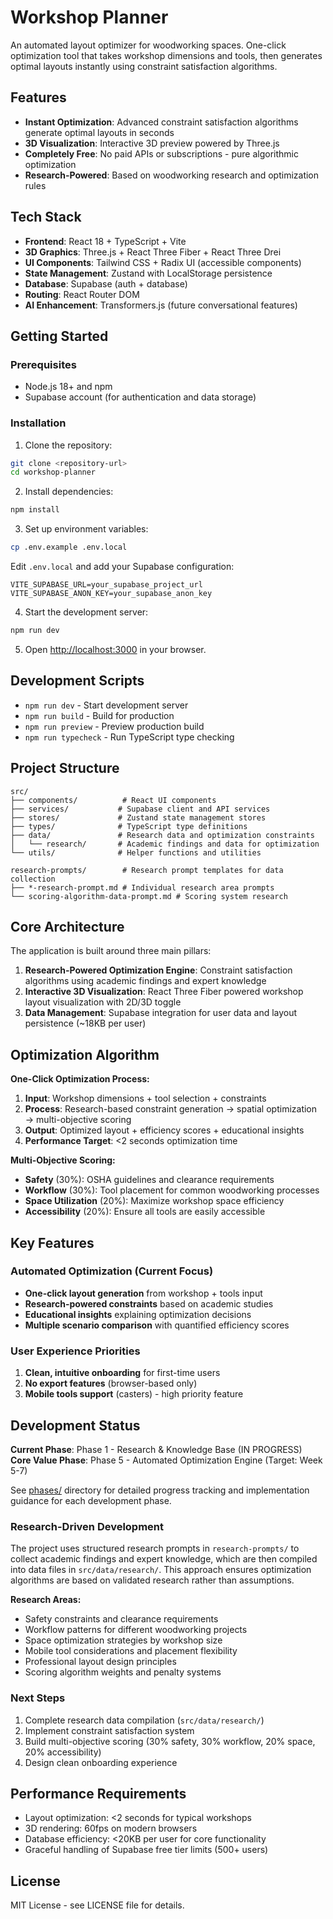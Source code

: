 # Workshop Planner

An automated layout optimizer for woodworking spaces. One-click optimization tool that takes workshop dimensions and tools, then generates optimal layouts instantly using constraint satisfaction algorithms.

## Features

- **Instant Optimization**: Advanced constraint satisfaction algorithms generate optimal layouts in seconds
- **3D Visualization**: Interactive 3D preview powered by Three.js
- **Completely Free**: No paid APIs or subscriptions - pure algorithmic optimization
- **Research-Powered**: Based on woodworking research and optimization rules

## Tech Stack

- **Frontend**: React 18 + TypeScript + Vite
- **3D Graphics**: Three.js + React Three Fiber + React Three Drei
- **UI Components**: Tailwind CSS + Radix UI (accessible components)
- **State Management**: Zustand with LocalStorage persistence
- **Database**: Supabase (auth + database)
- **Routing**: React Router DOM
- **AI Enhancement**: Transformers.js (future conversational features)

## Getting Started

### Prerequisites

- Node.js 18+ and npm
- Supabase account (for authentication and data storage)

### Installation

1. Clone the repository:
```bash
git clone <repository-url>
cd workshop-planner
```

2. Install dependencies:
```bash
npm install
```

3. Set up environment variables:
```bash
cp .env.example .env.local
```

Edit `.env.local` and add your Supabase configuration:
```env
VITE_SUPABASE_URL=your_supabase_project_url
VITE_SUPABASE_ANON_KEY=your_supabase_anon_key
```

4. Start the development server:
```bash
npm run dev
```

5. Open [http://localhost:3000](http://localhost:3000) in your browser.

## Development Scripts

- `npm run dev` - Start development server
- `npm run build` - Build for production
- `npm run preview` - Preview production build
- `npm run typecheck` - Run TypeScript type checking

## Project Structure

```
src/
├── components/          # React UI components
├── services/           # Supabase client and API services
├── stores/             # Zustand state management stores
├── types/              # TypeScript type definitions
├── data/               # Research data and optimization constraints
│   └── research/       # Academic findings and data for optimization
└── utils/              # Helper functions and utilities

research-prompts/        # Research prompt templates for data collection
├── *-research-prompt.md # Individual research area prompts
└── scoring-algorithm-data-prompt.md # Scoring system research
```

## Core Architecture

The application is built around three main pillars:

1. **Research-Powered Optimization Engine**: Constraint satisfaction algorithms using academic findings and expert knowledge
2. **Interactive 3D Visualization**: React Three Fiber powered workshop layout visualization with 2D/3D toggle
3. **Data Management**: Supabase integration for user data and layout persistence (~18KB per user)

## Optimization Algorithm

**One-Click Optimization Process:**
1. **Input**: Workshop dimensions + tool selection + constraints
2. **Process**: Research-based constraint generation → spatial optimization → multi-objective scoring
3. **Output**: Optimized layout + efficiency scores + educational insights
4. **Performance Target**: <2 seconds optimization time

**Multi-Objective Scoring:**
- **Safety** (30%): OSHA guidelines and clearance requirements
- **Workflow** (30%): Tool placement for common woodworking processes  
- **Space Utilization** (20%): Maximize workshop space efficiency
- **Accessibility** (20%): Ensure all tools are easily accessible

## Key Features

### Automated Optimization (Current Focus)
- **One-click layout generation** from workshop + tools input
- **Research-powered constraints** based on academic studies
- **Educational insights** explaining optimization decisions
- **Multiple scenario comparison** with quantified efficiency scores

### User Experience Priorities
1. **Clean, intuitive onboarding** for first-time users
2. **No export features** (browser-based only)
3. **Mobile tools support** (casters) - high priority feature

## Development Status

**Current Phase**: Phase 1 - Research & Knowledge Base (IN PROGRESS)  
**Core Value Phase**: Phase 5 - Automated Optimization Engine (Target: Week 5-7)

See [phases/](./phases/) directory for detailed progress tracking and implementation guidance for each development phase.

### Research-Driven Development

The project uses structured research prompts in `research-prompts/` to collect academic findings and expert knowledge, which are then compiled into data files in `src/data/research/`. This approach ensures optimization algorithms are based on validated research rather than assumptions.

**Research Areas:**
- Safety constraints and clearance requirements
- Workflow patterns for different woodworking projects  
- Space optimization strategies by workshop size
- Mobile tool considerations and placement flexibility
- Professional layout design principles
- Scoring algorithm weights and penalty systems

### Next Steps
1. Complete research data compilation (`src/data/research/`)
2. Implement constraint satisfaction system
3. Build multi-objective scoring (30% safety, 30% workflow, 20% space, 20% accessibility)
4. Design clean onboarding experience

## Performance Requirements

- Layout optimization: <2 seconds for typical workshops
- 3D rendering: 60fps on modern browsers  
- Database efficiency: <20KB per user for core functionality
- Graceful handling of Supabase free tier limits (500+ users)

## License

MIT License - see LICENSE file for details.